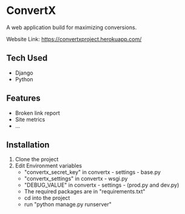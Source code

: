 # **ConvertX**
A web application build for maximizing conversions.

Website Link: <https://convertxproject.herokuapp.com/>

## **Tech Used**
* Django
* Python

## **Features**
* Broken link report
* Site metrics
* ...

## **Installation**
1. Clone the project
2. Edit Environment variables
    * "convertx_secret_key" in convertx - settings - base.py
    * "convertx_settings" in convertx - wsgi.py
    * "DEBUG_VALUE" in convertx - settings - (prod.py and dev.py)
    * The required packages are in "requirements.txt"
    * cd into the project
    * run "python manage.py runserver"
    
    
